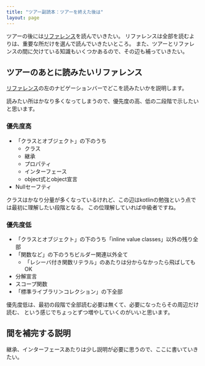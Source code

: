 ```yaml
---
title: "ツアー副読本：ツアーを終えた後は"
layout: page
---
```

ツアーの後には[リファレンス](https://karino2.github.io/kotlin-web-site-ja/docs/classes.html)を読んでいきたい。
リファレンスは全部を読むよりは、重要な所だけを選んで読んでいきたいところ。
また、ツアーとリファレンスの間に欠けている知識もいくつかあるので、その辺も補っていきたい。

## ツアーのあとに読みたいリファレンス

[リファレンス](https://karino2.github.io/kotlin-web-site-ja/docs/classes.html)の左のナビゲーションバーでどこを読みたいかを説明します。

読みたい所はかなり多くなってしまうので、優先度の高、低の二段階で示したいと思います。

### 優先度高

- 「クラスとオブジェクト」の下のうち
  - クラス
  - 継承
  - プロパティ
  - インターフェース
  - object式とobject宣言
- Nullセーフティ

クラスはかなり分量が多くなっているけれど、この辺はkotlinの勉強という点では最初に理解したい段階となる。
この位理解していれば中級者ですね。

### 優先度低

- 「クラスとオブジェクト」の下のうち「inline value classes」以外の残り全部
- 「関数など」の下のうちビルダー関連以外全て
  - 「レシーバ付き関数リテラル」のあたりは分からなかったら飛ばしてもOK
- 分解宣言
- スコープ関数
- 「標準ライブラリ＞コレクション」の下全部

優先度低は、最初の段階で全部読む必要は無くて、必要になったらその周辺だけ読む、
という感じでちょっとずつ増やしていくのがいいと思います。

## 間を補完する説明

継承、インターフェースあたりは少し説明が必要に思うので、ここに書いていきたい。